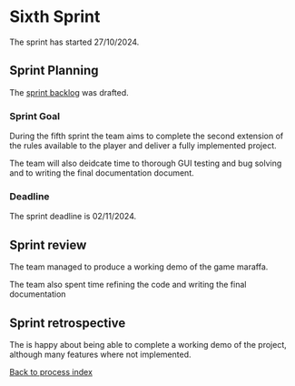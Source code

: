 # Sixth Sprint

The sprint has started 27/10/2024.

## Sprint Planning

The [sprint backlog](sixth_sprint_backlog.md) was drafted.

### Sprint Goal

During the fifth sprint the team aims to complete the second extension of the rules available to the player and deliver a fully implemented project.

The team will also deidcate time to thorough GUI testing and bug solving and to writing the final documentation document.

### Deadline

The sprint deadline is 02/11/2024.

## Sprint review

The team managed to produce a working demo of the game maraffa.

The team also spent time refining the code and writing the final documentation

## Sprint retrospective

The is happy about being able to complete a working demo of the project, although many features where not implemented.

[Back to process index](../../index.md)
